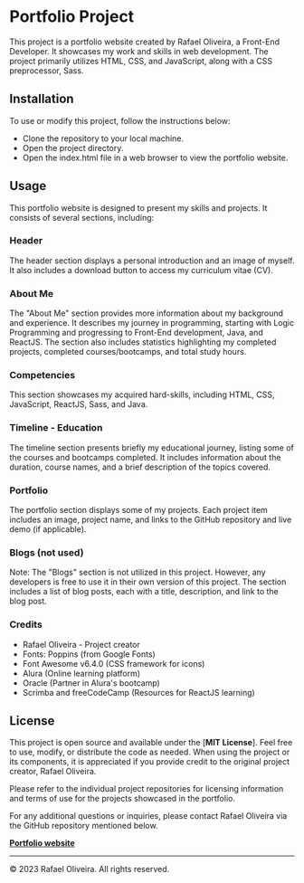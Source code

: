 # Portfolio Project
This project is a portfolio website created by Rafael Oliveira, a Front-End Developer. It showcases my work and skills in web development. The project primarily utilizes HTML, CSS, and JavaScript, along with a CSS preprocessor, Sass.

## Installation
To use or modify this project, follow the instructions below:

+ Clone the repository to your local machine.
+ Open the project directory.
+ Open the index.html file in a web browser to view the portfolio website.

## Usage
This portfolio website is designed to present my skills and projects. It consists of several sections, including:

### Header
The header section displays a personal introduction and an image of myself. It also includes a download button to access my curriculum vitae (CV).

### About Me
The "About Me" section provides more information about my background and experience. It describes my journey in programming, starting with Logic Programming and progressing to Front-End development, Java, and ReactJS. The section also includes statistics highlighting my completed projects, completed courses/bootcamps, and total study hours.

### Competencies
This section showcases my acquired hard-skills, including HTML, CSS, JavaScript, ReactJS, Sass, and Java.

### Timeline - Education
The timeline section presents briefly my educational journey, listing some of the courses and bootcamps completed. It includes information about the duration, course names, and a brief description of the topics covered.

### Portfolio
The portfolio section displays some of my projects. Each project item includes an image, project name, and links to the GitHub repository and live demo (if applicable).

### Blogs (not used)
Note: The "Blogs" section is not utilized in this project. However, any developers is free to use it in their own version of this project. The section includes a list of blog posts, each with a title, description, and link to the blog post.

### Credits
+ Rafael Oliveira - Project creator
+ Fonts: Poppins (from Google Fonts)
+ Font Awesome v6.4.0 (CSS framework for icons)
+ Alura (Online learning platform)
+ Oracle (Partner in Alura's bootcamp)
+ Scrimba and freeCodeCamp (Resources for ReactJS learning)

## License
This project is open source and available under the [__MIT License__]. Feel free to use, modify, or distribute the code as needed. When using the project or its components, it is appreciated if you provide credit to the original project creator, Rafael Oliveira.

Please refer to the individual project repositories for licensing information and terms of use for the projects showcased in the portfolio.

For any additional questions or inquiries, please contact Rafael Oliveira via the GitHub repository mentioned below.

[**Portfolio website**](https://rafa-ol-dev.github.io/website)

---
© 2023 Rafael Oliveira. All rights reserved.
